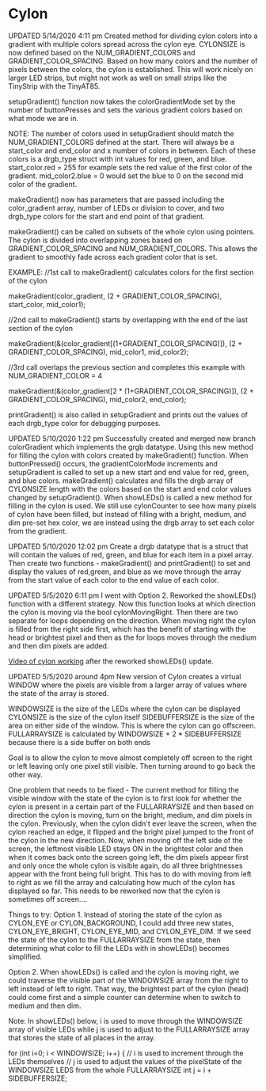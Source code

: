 # Cylon
UPDATED 5/14/2020 4:11 pm
Created method for dividing cylon colors into a gradient with multiple colors spread across the cylon eye. CYLONSIZE is now defined based on the NUM_GRADIENT_COLORS and GRADIENT_COLOR_SPACING. Based on how many colors and the number of pixels between the colors, the cylon is established. This will work nicely on larger LED strips, but might not work as well on small strips like the TinyStrip with the TinyAT85.

setupGradient() function now takes the colorGradientMode set by the number of buttonPresses and sets the various gradient colors based on what mode we are in.

NOTE: The number of colors used in setupGradient should match the NUM_GRADIENT_COLORS defined at the start. There will always be a start_color and end_color and x number of colors in between. Each of these colors is a drgb_type struct with int values for red, green, and blue. start_color.red = 255 for example sets the red value of the first color of the gradient. mid_color2.blue = 0 would set the blue to 0 on the second mid color of the gradient.

makeGradient() now has parameters that are passed including the color_gradient array, number of LEDs or division to cover, and two drgb_type colors for the start and end point of that gradient. 

makeGradient() can be called on subsets of the whole cylon using pointers. The cylon is divided into overlapping zones based on GRADIENT_COLOR_SPACING and NUM_GRADIENT_COLORS. This allows the gradient to smoothly fade across each gradient color that is set.

EXAMPLE:
//1st call to makeGradient() calculates colors for the first section of the cylon

makeGradient(color_gradient, (2 + GRADIENT_COLOR_SPACING), start_color, mid_color1);  

//2nd call to makeGradient() starts by overlapping with the end of the last section of the cylon

makeGradient(&(color_gradient[(1+GRADIENT_COLOR_SPACING)]), (2 + GRADIENT_COLOR_SPACING), mid_color1, mid_color2);

//3rd call overlaps the previous section and completes this example with NUM_GRADIENT_COLOR = 4

makeGradient(&(color_gradient[2 * (1+GRADIENT_COLOR_SPACING)]), (2 + GRADIENT_COLOR_SPACING), mid_color2, end_color);

printGradient() is also called in setupGradient and prints out the values of each drgb_type color for debugging purposes.


UPDATED 5/10/2020 1:22 pm
Successfully created and merged new branch colorGradient which implements the grgb datatype.
Using this new method for filling the cylon with colors created by makeGradient() function.
When buttonPressed() occurs, the gradientColorMode increments and setupGradient is called to set up a new start and end value for red, green, and blue colors. 
makeGradient() calculates and fills the drgb array of CYLONSIZE length with the colors based on the start and end color values changed by setupGradient().
When showLEDs() is called a new method for filling in the cylon is used. We still use cylonCounter to see how many pixels of cylon have been filled, but instead of filling with a bright, medium, and dim pre-set hex color, we are instead using the drgb array to set each color from the gradient.

UPDATED 5/10/2020 12:02 pm
Create a drgb datatype that is a struct that will contain the values of red, green, and blue for each item in a pixel array.
Then create two functions - makeGradient() and printGradient() to set and display the values of red,green, and blue as we move through the array from the start value of each color to the end value of each color.

UPDATED 5/5/2020 6:11 pm
I went with Option 2. Reworked the showLEDs() function with a different strategy. Now this function looks at which direction the cylon is moving via the bool cylonMovingRight. Then there are two separate for loops depending on the direction. When moving right the cylon is filled from the right side first, which has the benefit of starting with the head or brightest pixel and then as the for loops moves through the medium and then dim pixels are added.

<a href="https://drive.google.com/file/d/1I9NZccexW2EgEiqjy2WH0xh5EaE1K6Uc/view?usp=sharing" target = "new">Video of cylon working</a> after the reworked showLEDs() update.



UPDATED 5/5/2020 around 4pm
New version of Cylon creates a virtual WINDOW where the pixels are visible from a larger array of values where the state of the array is stored.

WINDOWSIZE is the size of the LEDs where the cylon can be displayed
CYLONSIZE is the size of the cylon itself
SIDEBUFFERSIZE is the size of the area on either side of the window. This is where the cylon can go offscreen.
FULLARRAYSIZE is calculated by WINDOWSIZE + 2 * SIDEBUFFERSIZE because there is a side buffer on both ends

Goal is to allow the cylon to move almost completely off screen to the right or left leaving only one pixel still visible. Then turning around to go back the other way.

One problem that needs to be fixed - The current method for filling the visible window with the state of the cylon is to first look for whether the cylon is present in a certain part of the FULLARRAYSIZE and then based on direction the cylon is moving, turn on the bright, medium, and dim pixels in the cylon. Previously, when the cylon didn't ever leave the screen, when the cylon reached an edge, it flipped and the bright pixel jumped to the front of the cylon in the new direction. Now, when moving off the left side of the screen, the leftmost visible LED stays ON in the brightest color and then when it comes back onto the screen going left, the dim pixels appear first and only once the whole cylon is visible again, do all three brightnesses appear with the front being full bright. This has to do with moving from left to right as we fill the array and calculating how much of the cylon has displayed so far. This needs to be reworked now that the cylon is sometimes off screen....

Things to try: 
Option 1. Instead of storing the state of the cylon as CYLON_EYE or CYLON_BACKGROUND, I could add three new states, CYLON_EYE_BRIGHT, CYLON_EYE_MID, and CYLON_EYE_DIM. If we seed the state of the cylon to the FULLARRAYSIZE from the state, then determining what color to fill the LEDs with in showLEDs() becomes simplified.

Option 2. When showLEDs() is called and the cylon is moving right, we could traverse the visible part of the WINDOWSIZE array from the right to left instead of left to right. That way, the brightest part of the cylon (head) could come first and a simple counter can determine when to switch to medium and then dim.

Note: In showLEDs() below, i is used to move through the WINDOWSIZE array of visible LEDs while j is used to adjust to the FULLARRAYSIZE array that stores the state of all places in the array.

for (int i=0; i < WINDOWSIZE; i++)
    {
        // i is used to increment through the LEDs themselves
        // j is used to adjust the values of the pixelState of the WINDOWSIZE LEDS from the whole FULLARRAYSIZE
        int j = i + SIDEBUFFERSIZE;

